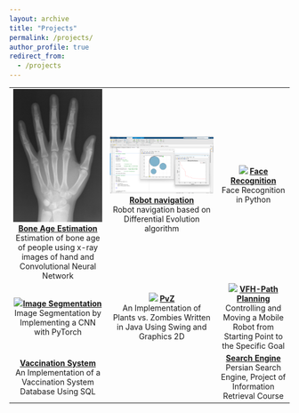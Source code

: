 ```yaml
---
layout: archive
title: "Projects"
permalink: /projects/
author_profile: true
redirect_from:
  - /projects
---
```


| | | |
|:-------------------------:|:-------------------------:|:-------------------------:|
| ![](/images/bone-age-estimation.jpg)  [**Bone Age Estimation**](https://github.com/Armin-Abdollahi/Bone-Age-Estimation) <br> Estimation of bone age of people using x-ray images of hand and Convolutional Neural Network |  ![](/images/robot-navigation.png)[**Robot navigation**](https://github.com/Armin-Abdollahi/Robot-Navigation) <br> Robot navigation based on Differential Evolution algorithm|![](/images/face-detection.png) [**Face Recognition**](https://github.com/Armin-Abdollahi/Face-Recognition) <br> Face Recognition in Python|
|![](/images/ImageSeg.JPG)[**Image Segmentation**](https://github.com/tanya-jp/CNN-ImageSegmentation) <br> Image Segmentation by Implementing a CNN with PyTorch|![](/images/PvZ.jpg) [**PvZ**](https://github.com/tanya-jp/PvZ) <br> An Implementation of Plants vs. Zombies Written in Java Using Swing and Graphics 2D|![](/images/VFH.png) [**VFH-Path Planning**](https://github.com/tanya-jp/ROS-GMapping-VFH-PathPlanning) <br> Controlling and Moving a Mobile Robot from Starting Point to the Specific Goal| 
|[**Vaccination System**](https://github.com/tanya-jp/VaccinationSystem-DB) <br> An Implementation of a Vaccination System Database Using SQL||[**Search Engine**](https://github.com/tanya-jp/Search-Engine) <br> Persian Search Engine, Project of Information Retrieval Course|
